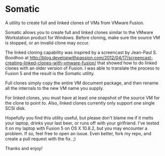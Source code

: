 Somatic
=======

A utility to create full and linked clones of VMs from VMware Fusion.

Somatic allows you to create full and linked clones similar to the VMware Workstation product for Windows.  Before cloning, make sure the source VM is stopped, or an invalid clone may occur.

The linked cloning capability was inspired by a screencast by Jean-Paul S. Boodhoo at http://blog.developwithpassion.com/2012/04/17/screencast-creating-linked-clones-with-vmware-fusion/ that showed how to do linked clones with an older version of Fusion.  I was able to translate the process to Fusion 5 and the result is the Somatic utility.

Full clones simply copy the entire VM document package, and then rename all the internals to the new VM name you supply.

For linked clones, you must have at least one snapshot of the source VM for the clone to point to.  Also, linked clones currently only support one single SCSI disk.

Hopefully you find this utility useful, but please don't blame me if it melts your laptop, drinks your last beer, or runs off with your girlfriend.  I've tested it on my laptop with Fusion 5 on OS X 10.8.2, but you may encounter a problem.  If so, feel free to open an issue.  Even better, fork my repo, and create a pull request with the fix. ;)

Thanks and enjoy!
